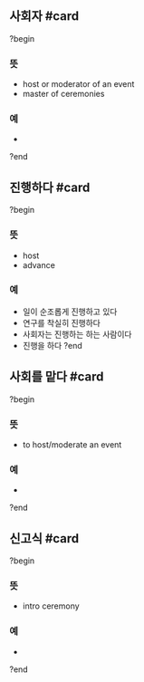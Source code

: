 ## 사회자 #card
?begin
### 뜻
- host or moderator of an event
- master of ceremonies
### 예
-
<!--SR:!2025-07-13,5,248-->
?end

## 진행하다 #card
?begin
### 뜻
- host
- advance
### 예
- 일이 순조롭게 진행하고 있다
- 연구를 착실히 진행하다
- 사회자는 진행하는 하는 사람이다
- 진행을 하다
?end

## 사회를 맡다 #card
?begin
### 뜻
- to host/moderate an event
### 예
-
<!--SR:!2025-07-17,5,230-->
?end

## 신고식 #card
?begin
### 뜻
- intro ceremony
### 예
-
?end
